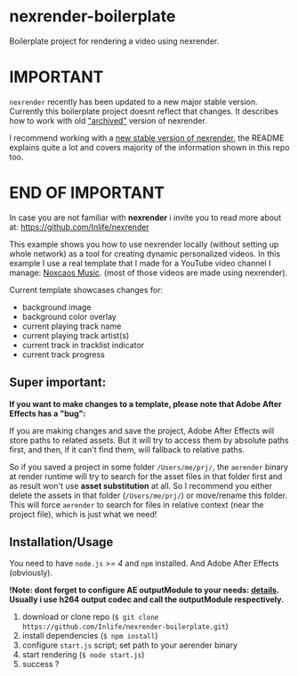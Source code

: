 # nexrender-boilerplate
Boilerplate project for rendering a video using nexrender.

# IMPORTANT

`nexrender` recently has been updated to a new major stable version. Currently this boilerplate project doesnt reflect that changes. It describes how to work with old ["archived"](https://github.com/inlife/nexrender/tree/stable) version of nexrender.

I recommend working with a [new stable version of nexrender](https://github.com/inlife/nexrender), the README explains quite a lot and covers majority of the information shown in this repo too.

# END OF IMPORTANT

In case you are not familiar with **nexrender** i invite you to read more about at: https://github.com/Inlife/nexrender

This example shows you how to use nexrender locally (without setting up whole network) as a tool for creating dynamic personalized videos. In this example I use a real template that I made for a YouTube video channel I manage: [Noxcaos Music](https://www.youtube.com/channel/UC2D9WSUKnyTX8wWqNVITTAw). (most of those videos are made using nexrender).

Current template showcases changes for:

* background image
* background color overlay
* current playing track name
* current playing track artist(s)
* current track in tracklist indicator
* current track progress

## Super important:

**If you want to make changes to a template, please note that Adobe After Effects has a "bug":**

If you are making changes and save the project, Adobe After Effects will store paths to related assets. But it will try to access them by absolute paths first, and then, if it can't find them, will fallback to relative paths. 

So if you saved a project in some folder `/Users/me/prj/`, the `aerender` binary at render runtime will try to search for the asset files in that folder first and as result won't use **asset substitution** at all. So I recommend you either delete the assets in that folder (`/Users/me/prj/`) or move/rename this folder. This will force `aerender` to search for files in relative context (near the project file), which is just what we need!

## Installation/Usage

You need to have `node.js` *>= 4* and `npm` installed.
And Adobe After Effects (obviously).

**!Note: dont forget to configure AE outputModule to your needs: [details](https://helpx.adobe.com/after-effects/using/basics-rendering-exporting.html#output_modules_and_output_module_settings). Usually i use h264 output codec and call the outputModule respectively.**

1. download or clone repo (`$ git clone https://github.com/Inlife/nexrender-boilerplate.git`)
2. install dependencies (`$ npm install`)
3. configure `start.js` script; set path to your aerender binary
4. start rendering (`$ node start.js`)
5. success ?

